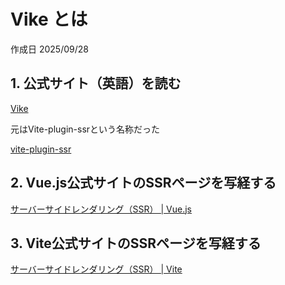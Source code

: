 # Vike とは

作成日 2025/09/28

## 1. 公式サイト（英語）を読む

[Vike](https://vike.dev/)

元はVite-plugin-ssrという名称だった

[vite-plugin-ssr](https://vite-plugin-ssr.com/)

## 2. Vue.js公式サイトのSSRページを写経する

[サーバーサイドレンダリング（SSR） | Vue.js](https://ja.vuejs.org/guide/scaling-up/ssr)

## 3. Vite公式サイトのSSRページを写経する

[サーバーサイドレンダリング（SSR） | Vite](https://ja.vite.dev/guide/ssr)
